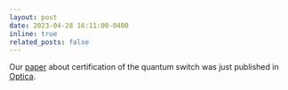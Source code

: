 ```yaml
---
layout: post
date: 2023-04-28 16:11:00-0400
inline: true
related_posts: false
---
```


Our <a href="https://arxiv.org/abs/2202.05346">paper</a> about certification of the quantum switch was just published in <a href="https://opg.optica.org/optica/fulltext.cfm?uri=optica-10-5-561&id=530175">Optica</a>.
